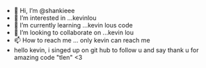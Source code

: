 - 👋 Hi, I’m @shankieee
- 👀 I’m interested in ...kevinlou
- 🌱 I’m currently learning ...kevin lous code
- 💞️ I’m looking to collaborate on ...kevin lou
- 📫 How to reach me ... only kevin can reach me
- hello kevin, i singed up on git hub to follow u and say thank u for amazing code "tlen" <3

<!---
shankieee/shankieee is a ✨ special ✨ repository because its `README.md` (this file) appears on your GitHub profile.
You can click the Preview link to take a look at your changes.
--->
